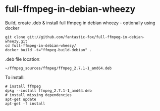 full-ffmpeg-in-debian-wheezy
============================

Build, create .deb &amp; install full ffmpeg in debian wheezy - optionally using docker

	git clone git://github.com/fantastic-fox/full-ffmpeg-in-debian-wheezy.git
	cd full-ffmpeg-in-debian-wheezy/
	docker build -t="ffmpeg-build-debian" .
	
.deb file location:

	~/ffmpeg_sources/ffmpeg/ffmpeg_2.7.1-1_amd64.deb

To install:

	# install ffmpeg
	dpkg --install ffmpeg_2.7.1-1_amd64.deb
	# install missing dependencies
	apt-get update
	apt-get -f install